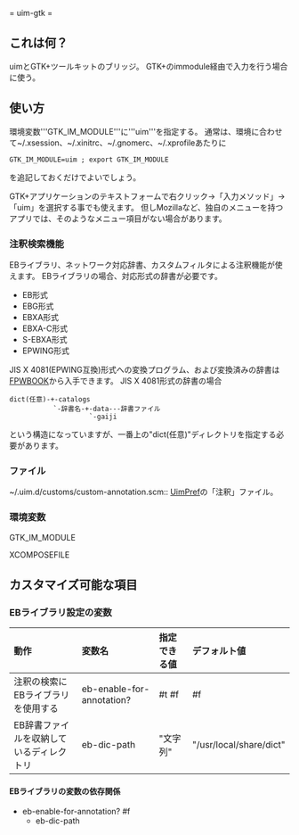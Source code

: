 ﻿= uim-gtk =



## これは何？ ##

uimとGTK+ツールキットのブリッジ。 GTK+のimmodule経由で入力を行う場合に使う。

## 使い方 ##

環境変数'''GTK\_IM\_MODULE'''に'''uim'''を指定する。 通常は、環境に合わせて~/.xsession、~/.xinitrc、~/.gnomerc、~/.xprofileあたりに

```
GTK_IM_MODULE=uim ; export GTK_IM_MODULE
```

を追記しておくだけでよいでしょう。

GTK+アプリケーションのテキストフォームで右クリック→「入力メソッド」→「uim」を選択する事でも使えます。 但しMozillaなど、独自のメニューを持つアプリでは、そのようなメニュー項目がない場合があります。

### 注釈検索機能 ###

EBライブラリ、ネットワーク対応辞書、カスタムフィルタによる注釈機能が使えます。
EBライブラリの場合、対応形式の辞書が必要です。

  * EB形式
  * EBG形式
  * EBXA形式
  * EBXA-C形式
  * S-EBXA形式
  * EPWING形式

JIS X 4081(EPWING互換)形式への変換プログラム、および変換済みの辞書は[FPWBOOK](http://openlab.ring.gr.jp/edict/fpw/)から入手できます。 JIS X 4081形式の辞書の場合

```
dict(任意)-+-catalogs
           `-辞書名-+-data---辞書ファイル
                    `-gaiji
```

という構造になっていますが、一番上の"dict(任意)"ディレクトリを指定する必要があります。

### ファイル ###

~/.uim.d/customs/custom-annotation.scm:: [UimPref](UimPref.md)の「注釈」ファイル。

### 環境変数 ###

GTK\_IM\_MODULE

XCOMPOSEFILE

## カスタマイズ可能な項目 ##

### EBライブラリ設定の変数 ###

| 動作 | 変数名 | 指定できる値 | デフォルト値 |
|:---|:----|:-------|:-------|
| 注釈の検索にEBライブラリを使用する | eb-enable-for-annotation? | #t #f  | #f     |
| EB辞書ファイルを収納しているディレクトリ | eb-dic-path | "文字列"  | "/usr/local/share/dict" |

#### EBライブラリの変数の依存関係 ####

  * eb-enable-for-annotation? #f
    * eb-dic-path